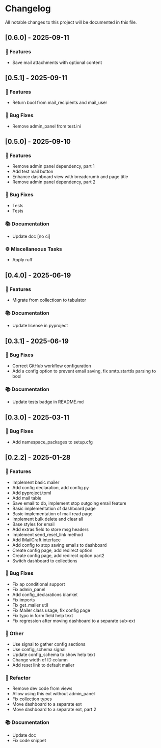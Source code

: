 # Changelog

All notable changes to this project will be documented in this file.

## [0.6.0] - 2025-09-11

### 🚀 Features

- Save mail attachments with optional content

## [0.5.1] - 2025-09-11

### 🚀 Features

- Return bool from mail_recipients and mail_user

### 🐛 Bug Fixes

- Remove admin_panel from test.ini

## [0.5.0] - 2025-09-10

### 🚀 Features

- Remove admin panel dependency, part 1
- Add test mail button
- Enhance dashboard view with breadcrumb and page title
- Remove admin panel dependency, part 2

### 🐛 Bug Fixes

- Tests
- Tests

### 📚 Documentation

- Update doc [no ci]

### ⚙️ Miscellaneous Tasks

- Apply ruff

## [0.4.0] - 2025-06-19

### 🚀 Features

- Migrate from collectiosn to tabulator

### 📚 Documentation

- Update license in pyproject

## [0.3.1] - 2025-06-19

### 🐛 Bug Fixes

- Correct GitHub workflow configuration
- Add a config option to prevent email saving, fix smtp.starttls parsing to bool

### 📚 Documentation

- Update tests badge in README.md

## [0.3.0] - 2025-03-11

### 🐛 Bug Fixes

- Add namespace_packages to setup.cfg

## [0.2.2] - 2025-01-28

### 🚀 Features

- Implement basic mailer
- Add config declaration, add config.py
- Add pyproject.toml
- Add mail table
- Save email to db, implement stop outgoing email feature
- Basic implementation of dashboard page
- Basic implementation of mail read page
- Implement bulk delete and clear all
- Base styles for email
- Add extras field to store msg headers
- Implement send_reset_link method
- Add IMailCraft interface
- Add config to stop saving emails to dashboard
- Create config page, add redirect option
- Create config page, add redirect option part2
- Switch dashboard to collections

### 🐛 Bug Fixes

- Fix ap conditional support
- Fix admin_panel
- Add config_declarations blanket
- Fix imports
- Fix get_mailer util
- Fix Mailer class usage, fix config page
- Fix typo in form field help text
- Fix regression after moving dashboard to a separate sub-ext

### 💼 Other

- Use signal to gather config sections
- Use config_schema signal
- Update config_schema to show help text
- Change width of ID column
- Add reset link to default mailer

### 🚜 Refactor

- Remove dev code from views
- Allow using this ext without admin_panel
- Fix collection types
- Move dashboard to a separate ext
- Move dashboard to a separate ext, part 2

### 📚 Documentation

- Update doc
- Fix code snippet

<!-- generated by git-cliff -->
